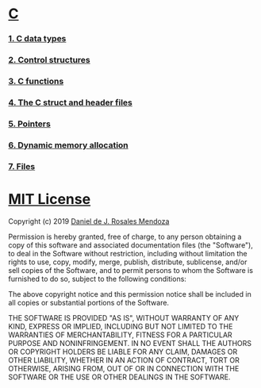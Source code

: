 # [C](https://classroom.github.com/classrooms/49954342-taller-programacion-classroom)

### [1. C data types](https://github.com/taller-programacion/C/tree/master/variables)
### [2. Control structures](https://github.com/taller-programacion/C/tree/master/control)
### [3. C functions](https://github.com/taller-programacion/C/tree/master/function)
### [4. The C struct and header files](https://github.com/taller-programacion/C/tree/master/struct)
### [5. Pointers ](https://github.com/taller-programacion/C/tree/master/pointer)
### [6. Dynamic memory allocation](https://github.com/taller-programacion/C/tree/master/memory)
### [7. Files](https://github.com/taller-programacion/C/tree/master/files)

# [MIT License](https://github.com/taller-programacion/C/blob/master/LICENSE)

Copyright (c) 2019 [Daniel de J. Rosales Mendoza](https://dannascornell.github.io/)

Permission is hereby granted, free of charge, to any person obtaining a copy
of this software and associated documentation files (the "Software"), to deal
in the Software without restriction, including without limitation the rights
to use, copy, modify, merge, publish, distribute, sublicense, and/or sell
copies of the Software, and to permit persons to whom the Software is
furnished to do so, subject to the following conditions:

The above copyright notice and this permission notice shall be included in all
copies or substantial portions of the Software.

THE SOFTWARE IS PROVIDED "AS IS", WITHOUT WARRANTY OF ANY KIND, EXPRESS OR
IMPLIED, INCLUDING BUT NOT LIMITED TO THE WARRANTIES OF MERCHANTABILITY,
FITNESS FOR A PARTICULAR PURPOSE AND NONINFRINGEMENT. IN NO EVENT SHALL THE
AUTHORS OR COPYRIGHT HOLDERS BE LIABLE FOR ANY CLAIM, DAMAGES OR OTHER
LIABILITY, WHETHER IN AN ACTION OF CONTRACT, TORT OR OTHERWISE, ARISING FROM,
OUT OF OR IN CONNECTION WITH THE SOFTWARE OR THE USE OR OTHER DEALINGS IN THE
SOFTWARE.
